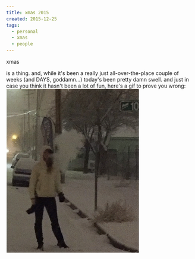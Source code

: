 ```yaml
---
title: xmas 2015
created: 2015-12-25
tags:
  - personal
  - xmas
  - people
---
```


xmas

is a thing. and, while it's been a really just all-over-the-place couple of weeks (and DAYS, goddamn...) today's been pretty damn swell. and just in case you think it hasn't been a lot of fun, here's a gif to prove you wrong:
![](erin-dance.gif)
